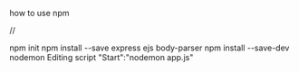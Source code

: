 how to use npm 

// 

npm init 
npm install --save express ejs body-parser
npm install --save-dev nodemon
Editing script "Start":"nodemon app.js"
